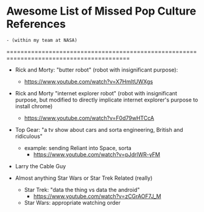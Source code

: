 # Awesome List of Missed Pop Culture References 
	- (within my team at NASA)


=========================================================================================

- Rick and Morty: "butter robot" (robot with insignificant purpose): 
	- https://www.youtube.com/watch?v=X7HmltUWXgs
- Rick and Morty "internet explorer robot" (robot with insignificant purpose, but modified to directly implicate internet explorer's purpose to install chrome) 
	- https://www.youtube.com/watch?v=F0d79wHTCcA
- Top Gear: "a tv show about cars and sorta engineering, British and ridiculous" 
	- example: sending Reliant into Space, sorta
		- https://www.youtube.com/watch?v=pJdrlWR-yFM
- Larry the Cable Guy

- Almost anything Star Wars or Star Trek Related (really)
	- Star Trek: "data the thing vs data the android" 
		- https://www.youtube.com/watch?v=zCGrAOF7J_M
	- Star Wars: appropriate watching order


